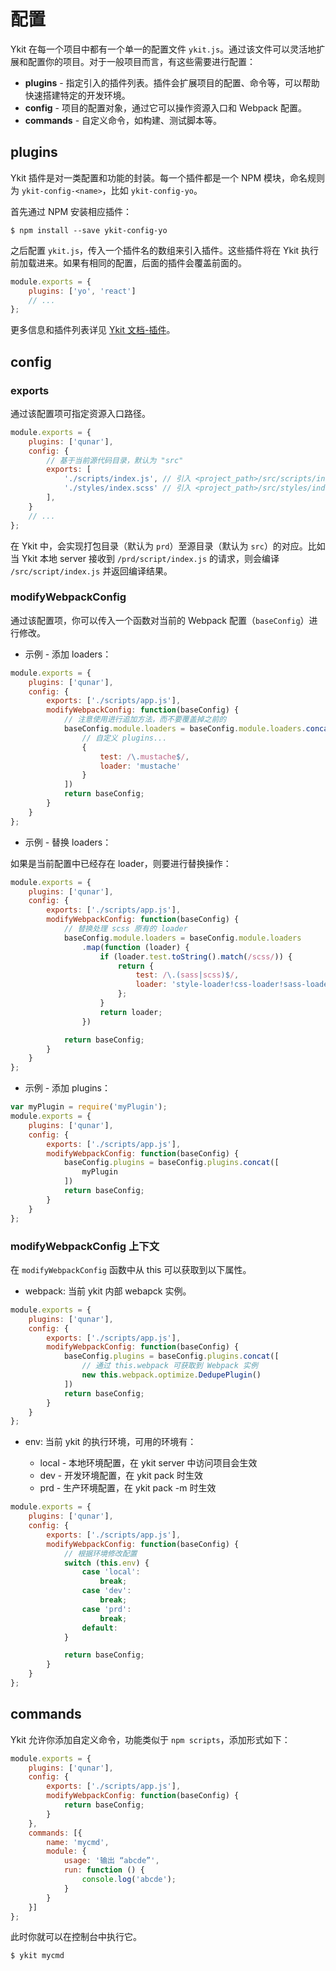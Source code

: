 # 配置

Ykit 在每一个项目中都有一个单一的配置文件 `ykit.js`。通过该文件可以灵活地扩展和配置你的项目。对于一般项目而言，有这些需要进行配置：

- **plugins** - 指定引入的插件列表。插件会扩展项目的配置、命令等，可以帮助快速搭建特定的开发环境。
- **config** - 项目的配置对象，通过它可以操作资源入口和 Webpack 配置。
- **commands** - 自定义命令，如构建、测试脚本等。

## plugins

Ykit 插件是对一类配置和功能的封装。每一个插件都是一个 NPM 模块，命名规则为 `ykit-config-<name>`，比如 `ykit-config-yo`。

首先通过 NPM 安装相应插件：

```
$ npm install --save ykit-config-yo
```

之后配置 `ykit.js`，传入一个插件名的数组来引入插件。这些插件将在 Ykit 执行前加载进来。如果有相同的配置，后面的插件会覆盖前面的。

```javascript
module.exports = {
    plugins: ['yo', 'react']
    // ...
};
```

更多信息和插件列表详见 [Ykit 文档-插件][3]。

## config

### exports

通过该配置项可指定资源入口路径。

```javascript
module.exports = {
    plugins: ['qunar'],
    config: {
        // 基于当前源代码目录，默认为 "src"
        exports: [
            './scripts/index.js', // 引入 <project_path>/src/scripts/index.js
            './styles/index.scss' // 引入 <project_path>/src/styles/index.scss
        ],
    }
    // ...
};
```

在 Ykit 中，会实现打包目录（默认为 `prd`）至源目录（默认为 `src`）的对应。比如当 Ykit 本地 server 接收到 `/prd/script/index.js` 的请求，则会编译 `/src/script/index.js` 并返回编译结果。

### modifyWebpackConfig

通过该配置项，你可以传入一个函数对当前的 Webpack 配置（`baseConfig`）进行修改。

- 示例 - 添加 loaders：

```javascript
module.exports = {
    plugins: ['qunar'],
    config: {
        exports: ['./scripts/app.js'],
        modifyWebpackConfig: function(baseConfig) {
            // 注意使用进行追加方法，而不要覆盖掉之前的
            baseConfig.module.loaders = baseConfig.module.loaders.concat([
                // 自定义 plugins...
                {
                    test: /\.mustache$/,
                    loader: 'mustache'
                }
            ])
            return baseConfig;
        }
    }
};
```

- 示例 - 替换 loaders：

如果是当前配置中已经存在 loader，则要进行替换操作：

```javascript
module.exports = {
    plugins: ['qunar'],
    config: {
        exports: ['./scripts/app.js'],
        modifyWebpackConfig: function(baseConfig) {
            // 替换处理 scss 原有的 loader
            baseConfig.module.loaders = baseConfig.module.loaders
                .map(function (loader) {
                    if (loader.test.toString().match(/scss/)) {
                        return {
                            test: /\.(sass|scss)$/,
                            loader: 'style-loader!css-loader!sass-loader'
                        };
                    }
                    return loader;
                })

            return baseConfig;
        }
    }
};
```

- 示例 - 添加 plugins：

```javascript
var myPlugin = require('myPlugin');
module.exports = {
    plugins: ['qunar'],
    config: {
        exports: ['./scripts/app.js'],
        modifyWebpackConfig: function(baseConfig) {
            baseConfig.plugins = baseConfig.plugins.concat([
                myPlugin
            ])
            return baseConfig;
        }
    }
};
```

### modifyWebpackConfig 上下文

在 `modifyWebpackConfig` 函数中从 this 可以获取到以下属性。

- webpack: 当前 ykit 内部 webapck 实例。

```javascript
module.exports = {
    plugins: ['qunar'],
    config: {
        exports: ['./scripts/app.js'],
        modifyWebpackConfig: function(baseConfig) {
            baseConfig.plugins = baseConfig.plugins.concat([
                // 通过 this.webpack 可获取到 Webpack 实例
                new this.webpack.optimize.DedupePlugin()
            ])
            return baseConfig;
        }
    }
};
```

- env: 当前 ykit 的执行环境，可用的环境有：

    - local - 本地环境配置，在 ykit server 中访问项目会生效
    - dev - 开发环境配置，在 ykit pack 时生效
    - prd - 生产环境配置，在 ykit pack -m 时生效

```javascript
module.exports = {
    plugins: ['qunar'],
    config: {
        exports: ['./scripts/app.js'],
        modifyWebpackConfig: function(baseConfig) {
            // 根据环境修改配置
            switch (this.env) {
                case 'local':
                    break;
                case 'dev':
                    break;
                case 'prd':
                    break;
                default:
            }

            return baseConfig;
        }
    }
};
```

## commands

Ykit 允许你添加自定义命令，功能类似于 `npm scripts`，添加形式如下：

```javascript
module.exports = {
    plugins: ['qunar'],
    config: {
        exports: ['./scripts/app.js'],
        modifyWebpackConfig: function(baseConfig) {
            return baseConfig;
        }
    },
    commands: [{
        name: 'mycmd',
        module: {
            usage: '输出 “abcde”',
            run: function () {
                console.log('abcde');
            }
        }
    }]
};
```

此时你就可以在控制台中执行它。

```
$ ykit mycmd
```

[1]: https://webpack.github.io/docs/configuration.html
[2]: https://github.com/survivejs/webpack-merge
[3]: ./plugins.html
